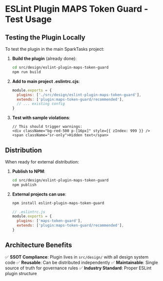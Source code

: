 # ESLint Plugin MAPS Token Guard - Test Usage

## Testing the Plugin Locally

To test the plugin in the main SparkTasks project:

1. **Build the plugin** (already done):
   ```bash
   cd src/design/eslint-plugin-maps-token-guard
   npm run build
   ```

2. **Add to main project .eslintrc.cjs**:
   ```javascript
   module.exports = {
     plugins: ['./src/design/eslint-plugin-maps-token-guard'],
     extends: ['plugin:maps-token-guard/recommended'],
     // ... existing config
   }
   ```

3. **Test with sample violations**:
   ```tsx
   // This should trigger warnings:
   <div className="bg-red-500 p-[16px]" style={{ zIndex: 999 }} />
   <span className="sr-only">Hidden text</span>
   ```

## Distribution

When ready for external distribution:

1. **Publish to NPM**:
   ```bash
   cd src/design/eslint-plugin-maps-token-guard
   npm publish
   ```

2. **External projects can use**:
   ```bash
   npm install eslint-plugin-maps-token-guard
   ```

   ```javascript
   // .eslintrc.js
   module.exports = {
     plugins: ['maps-token-guard'],
     extends: ['plugin:maps-token-guard/recommended'],
   }
   ```

## Architecture Benefits

✅ **SSOT Compliance**: Plugin lives in `src/design/` with all design system code
✅ **Reusable**: Can be distributed independently 
✅ **Maintainable**: Single source of truth for governance rules
✅ **Industry Standard**: Proper ESLint plugin structure

